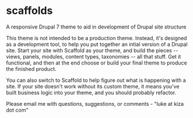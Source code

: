 scaffolds
=========

A responsive Drupal 7 theme to aid in development of Drupal site structure

This theme is not intended to be a production theme.  Instead, it's designed as a development tool, to help you put together an intial version of a Drupal site.  Start your site with Scaffold as your theme, and build the pieces -- views, panels, modules, content types, taxonomies -- all that stuff.  Get it functional, and then at the end choose or build your final theme to produce the finished product.

You can also switch to Scaffold to help figure out what is happening with a site.  If your site doesn't work without its custom theme, it means you've built business logic into your theme, and you should probably refactor.

Please email me with questions, suggestions, or comments - "luke at kiza dot com"

